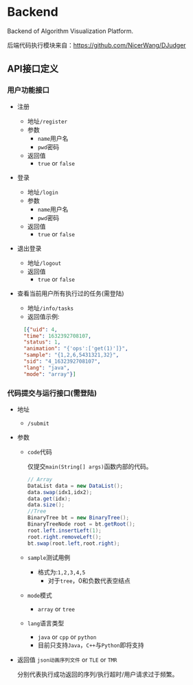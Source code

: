 # Backend
Backend of Algorithm Visualization Platform.

后端代码执行模块来自：https://github.com/NicerWang/DJudger


## API接口定义

### 用户功能接口

* 注册
  * 地址`/register`
  * 参数
    * `name`用户名
    * `pwd`密码
  * 返回值
    * `true` or `false`
  
* 登录
  * 地址`/login`
  * 参数
    * `name`用户名
    * `pwd`密码
  * 返回值
    * `true` or `false`
  
* 退出登录
  * 地址`/logout`
  * 返回值
    * `true` or `false`
  
* 查看当前用户所有执行过的任务(需登陆)
  
  * 地址`/info/tasks`
  * 返回值示例:
  ```json
    [{"uid": 4,
    "time": 1632392708107,
    "status": 1,
    "animation": "{'ops':['get(1)']}",
    "sample": "{1,2,6,5431321,32}",
    "sid": "4_1632392708107",
    "lang": "java",
    "mode": "array"}]
  ```

### 代码提交与运行接口(需登陆)

* 地址
  * `/submit`
  
* 参数
  * `code`代码
  
    仅提交`main(String[] args)`函数内部的代码。
  
    ```java
    // Array
    DataList data = new DataList();
    data.swap(idx1,idx2);
    data.get(idx);
    data.size();
    //Tree
    BinaryTree bt = new BinaryTree();
    BinaryTreeNode root = bt.getRoot();
    root.left.insertLeft(1);
    root.right.removeLeft();
    bt.swap(root.left,root.right);
    ```
  
  * `sample`测试用例
    
    * 格式为:`1,2,3,4,5`
      * 对于`tree`，0和负数代表空结点
    
  * `mode`模式
    
    * `array` or `tree`
    
  * `lang`语言类型
    
    * `java` or `cpp` or `python `
    * 目前只支持`Java`，`C++`与`Python`即将支持
  
* 返回值
  `json动画序列文件` or `TLE` or `TMR`
  
  分别代表执行成功返回的序列/执行超时/用户请求过于频繁。
